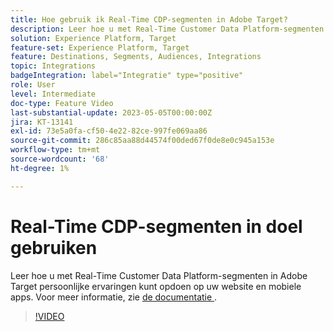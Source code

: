 ```yaml
---
title: Hoe gebruik ik Real-Time CDP-segmenten in Adobe Target?
description: Leer hoe u met Real-Time Customer Data Platform-segmenten in Adobe Target persoonlijke ervaringen kunt opdoen op uw website en mobiele apps.
solution: Experience Platform, Target
feature-set: Experience Platform, Target
feature: Destinations, Segments, Audiences, Integrations
topic: Integrations
badgeIntegration: label="Integratie" type="positive"
role: User
level: Intermediate
doc-type: Feature Video
last-substantial-update: 2023-05-05T00:00:00Z
jira: KT-13141
exl-id: 73e5a0fa-cf50-4e22-82ce-997fe069aa86
source-git-commit: 286c85aa88d44574f00ded67f0de8e0c945a153e
workflow-type: tm+mt
source-wordcount: '68'
ht-degree: 1%

---
```


# Real-Time CDP-segmenten in doel gebruiken

Leer hoe u met Real-Time Customer Data Platform-segmenten in Adobe Target persoonlijke ervaringen kunt opdoen op uw website en mobiele apps. Voor meer informatie, zie [&#x200B; de documentatie &#x200B;](https://experienceleague.adobe.com/docs/target/using/integrate/integrating-with-rtcdp.html?lang=nl-NL).

>[!VIDEO](https://video.tv.adobe.com/v/3446833/?learn=on&enablevpops&captions=dut)
